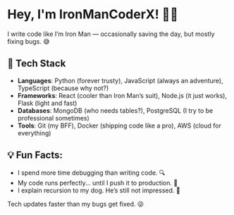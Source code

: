 # Hey, I'm IronManCoderX! 👨‍💻

I write code like I’m Iron Man — occasionally saving the day, but mostly fixing bugs. 😅

## 🚀 Tech Stack
- **Languages**: Python (forever trusty), JavaScript (always an adventure), TypeScript (because why not?)
- **Frameworks**: React (cooler than Iron Man’s suit), Node.js (it just works), Flask (light and fast)
- **Databases**: MongoDB (who needs tables?), PostgreSQL (I try to be professional sometimes)
- **Tools**: Git (my BFF), Docker (shipping code like a pro), AWS (cloud for everything)
  
## 💡 Fun Facts:
- I spend more time debugging than writing code. 🔍
- My code runs perfectly... until I push it to production. 😬
- I explain recursion to my dog. He’s still not impressed. 🐶
  
Tech updates faster than my bugs get fixed. 😜


<!---
IronManCoderX/IronManCoderX is a ✨ special ✨ repository because its `README.md` (this file) appears on your GitHub profile.
You can click the Preview link to take a look at your changes.
--->
